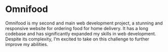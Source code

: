 # Omnifood
Omnifood is my second and main web development project, a stunning and responsive website for ordering food for home delivery. It has a long codebase and has significantly expanded my skills in web development. Despite its complexity, I’m excited to take on this challenge to further improve my abilities.
